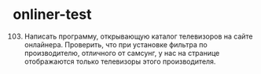 # onliner-test

103. Написать программу, открывающую каталог телевизоров на сайте онлайнера. Проверить, что
при установке фильтра по производителю, отличного от самсунг, у нас на странице отображаются
только телевизоры этого производителя.
